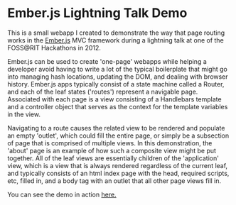 Ember.js Lightning Talk Demo
============================

This is a small webapp I created to demonstrate the way that page routing works in the [Ember.js](http://emberjs.com) MVC framework during a lightning talk at one of the FOSS@RIT Hackathons in 2012.

Ember.js can be used to create 'one-page' webapps while helping a developer avoid having to write a lot of the typical boilerplate that might go into managing hash locations, updating the DOM, and dealing with browser history.  Ember.js apps typically consist of a state machine called a Router, and each of the leaf states ('routes') represent a navigable page.  Associated with each page is a view consisting of a Handlebars template and a controller object that serves as the context for the template variables in the view.  

Navigating to a route causes the related view to be rendered and populate an empty 'outlet', which could fill the entire page, or simply be a subsection of page that is comprised of multiple views. In this demonstration, the 'about' page is an example of how such a composite view might be put together.  All of the leaf views are essentially children of the 'application' view, which is a view that is always rendered regardless of the current leaf, and typically consists of an html index page with the head, required scripts, etc, filled in, and a body tag with an outlet that all other page views fill in.

You can see the demo in action [here.](http://mansam.github.com/emberdemo/)
